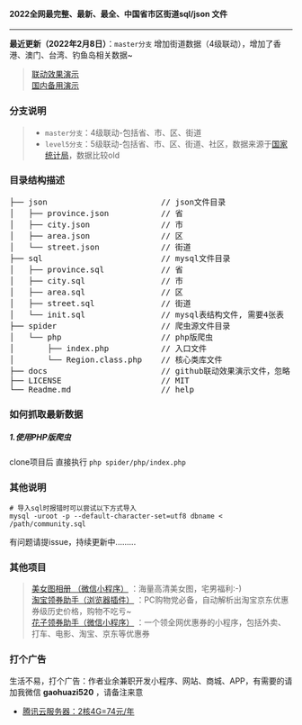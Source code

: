 #### 2022全网最完整、最新、最全、中国省市区街道sql/json 文件
---

**最近更新（2022年2月8日）**：`master分支` 增加街道数据（4级联动），增加了香港、澳门、台湾、钓鱼岛相关数据~


> [联动效果演示](https://gaohuazi.github.io/china_regions/)  
> [国内备用演示](https://static-16bf85f1-2181-4870-ac73-b170c68d178c.bspapp.com/)


### 分支说明

> - `master分支`：4级联动-包括省、市、区、街道
> - `level5分支`：5级联动-包括省、市、区、街道、社区，数据来源于[国家统计局](http://www.stats.gov.cn/tjsj/tjbz/tjyqhdmhcxhfdm/)，数据比较old


### 目录结构描述
<pre>
├── json                        // json文件目录
│   ├── province.json           // 省
│   ├── city.json               // 市
│   ├── area.json               // 区
│   └── street.json             // 街道
├── sql                         // mysql文件目录
│   ├── province.sql            // 省
│   ├── city.sql                // 市
│   ├── area.sql                // 区
│   ├── street.sql              // 街道
│   └── init.sql                // mysql表结构文件, 需要4张表
├── spider                      // 爬虫源文件目录
│   └── php                     // php版爬虫
│       ├── index.php           // 入口文件
│       └── Region.class.php    // 核心类库文件
├── docs                        // github联动效果演示文件，忽略
├── LICENSE                     // MIT
└── Readme.md                   // help
</pre>


### 如何抓取最新数据

##### 1.使用PHP版爬虫
clone项目后 直接执行 `php spider/php/index.php` 


### 其他说明

```mysql
# 导入sql时报错时可以尝试以下方式导入
mysql -uroot -p --default-character-set=utf8 dbname < /path/community.sql
```

有问题请提issue，持续更新中.........


### 其他项目

> [美女图相册   （微信小程序）](https://vkceyugu.cdn.bspapp.com/VKCEYUGU-16bf85f1-2181-4870-ac73-b170c68d178c/874413a2-70d6-4283-bcc8-a0b2ade61fc6.jpg) ：海量高清美女图，宅男福利:-)  
> [淘宝领券助手（浏览器插件）](https://static-f7d1f66d-b388-4ba9-82f5-1d8ffc10e3ab.bspapp.com/) ：PC购物党必备，自动解析出淘宝京东优惠券级历史价格，购物不吃亏~  
> [花子领券助手（微信小程序）](https://vkceyugu.cdn.bspapp.com/VKCEYUGU-16bf85f1-2181-4870-ac73-b170c68d178c/9c55474e-4041-4810-9ba6-4f44b9cb92e3.jpg) ：一个领全网优惠券的小程序，包括外卖、打车、电影、淘宝、京东等优惠券  



### 打个广告

生活不易，打个广告：作者业余兼职开发小程序、网站、商城、APP，有需要的请加我微信 **gaohuazi520** ，请备注来意

- [腾讯云服务器：2核4G=74元/年](https://curl.qcloud.com/szErDb63)
